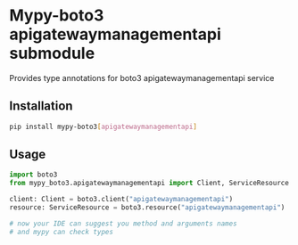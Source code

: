 # Mypy-boto3 apigatewaymanagementapi submodule

Provides type annotations for boto3 apigatewaymanagementapi service

## Installation

```bash
pip install mypy-boto3[apigatewaymanagementapi]
```

## Usage

```python
import boto3
from mypy_boto3.apigatewaymanagementapi import Client, ServiceResource

client: Client = boto3.client("apigatewaymanagementapi")
resource: ServiceResource = boto3.resource("apigatewaymanagementapi")

# now your IDE can suggest you method and arguments names
# and mypy can check types
```

